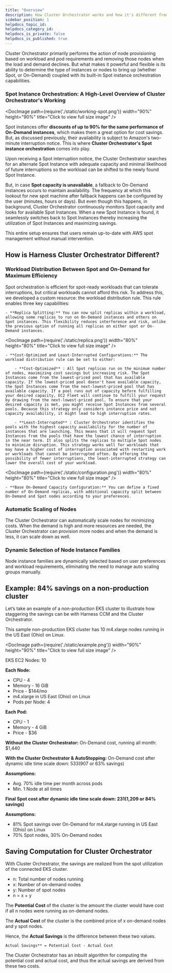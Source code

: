 ```yaml
---
title: "Overview"
description: How Cluster Orchestrator works and how it's different from other solutions.
sidebar_position: 1
helpdocs_topic_id: 
helpdocs_category_id: 
helpdocs_is_private: false
helpdocs_is_published: true
---
```


Cluster Orchestrator primarily performs the action of node provisioning based on workload and pod requirements and removing those nodes when the load and demand declines. But what makes it powerful and flexible is its ability to determine the type of instances or nodes to bring up (whether Spot, or On-Demand) coupled with its built-in Spot instance orchestration capabilities.

### Spot Instance Orchestration: A High-Level Overview of Cluster Orchestrator's Working

<DocImage path={require('./static/working-spot.png')} width="90%" height="90%" title="Click to view full size image" />

Spot instances offer **discounts of up to 90% for the same performance of On-Demand instances**, which makes them a great option for cost savings. But, as discussed previously, their availability is subject to Amazon's two-minute interruption notice. This is where **Cluster Orchestrator's Spot instance orchestration** comes into play. 

Upon receiving a Spot interruption notice, the Cluster Orchestrator searches for an alternate Spot Instance with adequate capacity and minimal likelihood of future interruptions so the workload can be shifted to the newly found Spot Instance.

But, in case **Spot capacity is unavailable**, a fallback to On-Demand instances occurs to maintain availability. The frequency at which this lookout for new spot machine after fallback happens can be configured by the user (minutes, hours or days). But even though this happens, in background, Cluster Orchestrator continuously monitors Spot capacity and looks for available Spot Instances. When a new Spot Instance is found, it seamlessly switches back to Spot Instances thereby increasing the utilization of Spot Instances and maximizing savings.

This entire setup ensures that users remain up-to-date with AWS spot management without manual intervention.

## How is Harness Cluster Orchestrator Different?

### Workload Distribution Between Spot and On-Demand for Maximum Efficiency

Spot orchestration is efficient for spot-ready workloads that can tolerate interruptions, but critical workloads cannot afford this risk. To address this, we developed a custom resource: the workload distribution rule. This rule enables three key capabilities:

    - **Replica Splitting:** You can now split replicas within a workload, allowing some replicas to run on On-Demand instances and others on Spot instances. This flexibility reduces interference and risk, unlike the previous option of running all replicas on either spot or On-Demand instances.

<DocImage path={require('./static/replica.png')} width="80%" height="80%" title="Click to view full size image" />

    - **Cost-Optimized and Least-Interrupted Configurations:** The workload distribution rule can be set to either:

        - **Cost-Optimized** : All Spot replicas run on the minimum number of nodes, maximizing cost savings but increasing risk. The Spot Instances come from the lowest-priced pool that has available capacity. If the lowest-priced pool doesn't have available capacity, the Spot Instances come from the next-lowest-priced pool that has available capacity. If a pool runs out of capacity before fulfilling your desired capacity, EC2 Fleet will continue to fulfill your request by drawing from the next-lowest-priced pool. To ensure that your desired capacity is met, you might receive Spot Instances from several pools. Because this strategy only considers instance price and not capacity availability, it might lead to high interruption rates.

        - **Least-Interrupted** : Cluster Orchestrator identifies the pools with the highest capacity availability for the number of instances that are launching. This means that it will request Spot Instances from the pools that have the lowest chance of interruption in the near term. It also splits the replicas to multiple Spot nodes to minimize disruption. This strategy works well for workloads that may have a higher cost of interruption associated with restarting work or workloads that cannot be interrupted often. By offering the possibility of fewer interruptions, the least-interrupted strategy can lower the overall cost of your workload.

<DocImage path={require('./static/configuration.png')} width="80%" height="80%" title="Click to view full size image" />

    - **Base On-Demand Capacity Configuration:** You can define a fixed number of On-Demand replicas, with additional capacity split between On-Demand and Spot nodes according to your preferences.

### Automatic Scaling of Nodes
The Cluster Orchestrator can automatically scale nodes for minimizing costs. When the demand is high and more resources are needed, the Cluster Orchestrator can provision more nodes and when the demand is less, it can scale down as well.

### Dynamic Selection of Node Instance Families
Node instance families are dynamically selected based on user preferences and workload requirements, eliminating the need to manage auto scaling groups manually.

## Example: 84% savings on a non-production cluster

Let’s take an example of a non-production EKS cluster to illustrate how staggering the savings can be with Harness CCM and the Cluster Orchestrator.

This sample non-production EKS cluster has 10 m4.xlarge nodes running in the US East (Ohio) on Linux. 

<DocImage path={require('./static/example.png')} width="90%" height="90%" title="Click to view full size image" />

EKS EC2 Nodes: 10

**Each Node:**
- CPU - 4
- Memory - 16 GiB
- Price - $144/mo
- m4.xlarge in US East (Ohio) on Linux 
- Pods per Node: 4

**Each Pod:**
- CPU - 1
- Memory - 4 GiB
- Price - $36

**Without the Cluster Orchestrator:** On-Demand cost, running all month: $1,440

**With the Cluster Orchestrator & AutoStopping:** On-Demand cost after dynamic idle time scale down: $533 ($907 or 63% savings)

**Assumptions:**
- Avg. 70% idle time per month across pods
- Min. 1 Node at all times 

**Final Spot cost after dynamic idle time scale down: $231 ($1,209 or 84% savings)**

**Assumptions:**

- 81% Spot savings over On-Demand for m4.xlarge running in US East (Ohio) on Linux
- 70% Spot nodes, 30% On-Demand nodes

## Saving Computation for Cluster Orchestrator

With Cluster Orchestrator, the savings are realized from the spot utilization of the connected EKS cluster. 

- n: Total number of nodes running
- x: Number of on-demand nodes
- y: Number of spot nodes
- n = x + y

The **Potential Cost** of the cluster is the amount the cluster would have cost if all n nodes were running as on-demand nodes. 

The **Actual Cost** of the cluster is the combined price of x on-demand nodes and y spot nodes. 

Hence, the **Actual Savings** is the difference between these two values.

`Actual Savings** = Potential Cost - Actual Cost`

The Cluster Orchestrator has an inbuilt algorithm for computing the potential cost and actual cost, and thus the actual savings are derived from these two costs.

